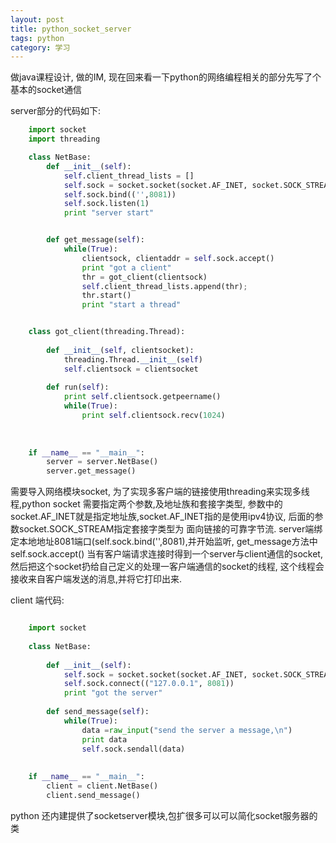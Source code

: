 ```yaml
---
layout: post
title: python_socket_server
tags: python
category: 学习
---
```


做java课程设计, 做的IM, 现在回来看一下python的网络编程相关的部分先写了个基本的socket通信

server部分的代码如下:

```python
	import socket
	import threading

	class NetBase:
		def __init__(self):
			self.client_thread_lists = []
			self.sock = socket.socket(socket.AF_INET, socket.SOCK_STREAM)
			self.sock.bind(('',8081))
			self.sock.listen(1)
			print "server start"


		def get_message(self):
			while(True):
				clientsock, clientaddr = self.sock.accept()
				print "got a client"
				thr = got_client(clientsock)
				self.client_thread_lists.append(thr);
				thr.start()
				print "start a thread"


    class got_client(threading.Thread):
    
    	def __init__(self, clientsocket):
    		threading.Thread.__init__(self)
    		self.clientsock = clientsocket
    
    	def run(self):
			print self.clientsock.getpeername()
    		while(True):
    			print self.clientsock.recv(1024)
    
    
    
    if __name__ == "__main__":
    	server = server.NetBase()
    	server.get_message()

```

需要导入网络模块socket, 为了实现多客户端的链接使用threading来实现多线程,python socket 需要指定两个参数,及地址族和套接字类型, 参数中的socket.AF_INET就是指定地址族,socket.AF_INET指的是使用ipv4协议, 后面的参数socket.SOCK_STREAM指定套接字类型为 面向链接的可靠字节流. server端绑定本地地址8081端口(self.sock.bind('',8081),并开始监听, get_message方法中 self.sock.accept() 当有客户端请求连接时得到一个server与client通信的socket, 然后把这个socket扔给自己定义的处理一客户端通信的socket的线程, 这个线程会接收来自客户端发送的消息,并将它打印出来.

client 端代码:

```python

    import socket
    
    class NetBase:
    	
    	def __init__(self):
    		self.sock = socket.socket(socket.AF_INET, socket.SOCK_STREAM)
    		self.sock.connect(("127.0.0.1", 8081))
    		print "got the server"
    	
    	def send_message(self):
    		while(True):
    			data =raw_input("send the server a message,\n")
    			print data
    			self.sock.sendall(data)
    
    
    if __name__ == "__main__":
    	client = client.NetBase()
    	client.send_message()
```

python 还内建提供了socketserver模块,包扩很多可以可以简化socket服务器的类
